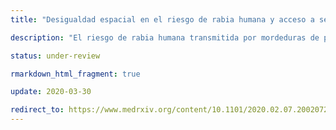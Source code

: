 ```yaml
---
title: "﻿Desigualdad espacial en el riesgo de rabia humana y acceso a servicios de salud"

description: "﻿El riesgo de rabia humana transmitida por mordeduras de perro varía considerablemente dentro de la ciudad de Arequipa. Las comunidades periurbanas experimentan un riesgo mucho mayor que las comunidades urbanas, principalmente porque reportan una tasa de mordedura tres veces mayor que en zonas urbanas. Además solo 22% de las personas mordidas en zonas periurbanas buscán atención médica versus 39% en personas mordidas en zonas urbanas. La falta de servicios de salud en zonas peri-urbanas esta relacionado a la búsqueda de atención médica para atender mordeduras de perro."

status: under-review

rmarkdown_html_fragment: true

update: 2020-03-30

redirect_to: https://www.medrxiv.org/content/10.1101/2020.02.07.20020727v1.full.pdf
---
```



